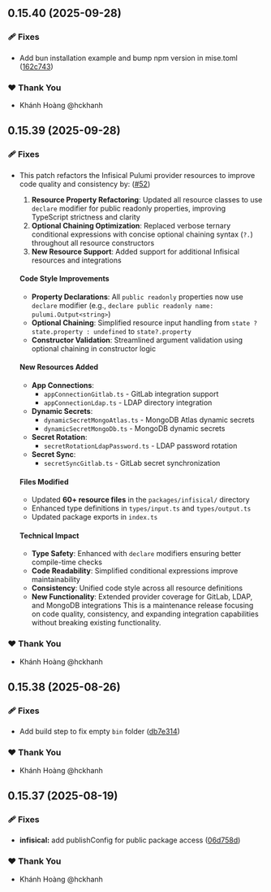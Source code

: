 ## 0.15.40 (2025-09-28)

### 🩹 Fixes

- Add bun installation example and bump npm version in mise.toml ([162c743](https://github.com/hckhanh/pulumi-any-terraform/commit/162c743))

### ❤️ Thank You

- Khánh Hoàng @hckhanh

## 0.15.39 (2025-09-28)

### 🩹 Fixes

- This patch refactors the Infisical Pulumi provider resources to improve code quality and consistency by: ([#52](https://github.com/hckhanh/pulumi-any-terraform/pull/52))

  1. **Resource Property Refactoring**: Updated all resource classes to use `declare` modifier for public readonly properties, improving TypeScript strictness and clarity
  2. **Optional Chaining Optimization**: Replaced verbose ternary conditional expressions with concise optional chaining syntax (`?.`) throughout all resource constructors
  3. **New Resource Support**: Added support for additional Infisical resources and integrations
  #### Code Style Improvements
  - **Property Declarations**: All `public readonly` properties now use `declare` modifier (e.g., `declare public readonly name: pulumi.Output<string>`)
  - **Optional Chaining**: Simplified resource input handling from `state ? state.property : undefined` to `state?.property`
  - **Constructor Validation**: Streamlined argument validation using optional chaining in constructor logic
  #### New Resources Added
  - **App Connections**:
    - `appConnectionGitlab.ts` - GitLab integration support
    - `appConnectionLdap.ts` - LDAP directory integration
  - **Dynamic Secrets**:
    - `dynamicSecretMongoAtlas.ts` - MongoDB Atlas dynamic secrets
    - `dynamicSecretMongoDb.ts` - MongoDB dynamic secrets
  - **Secret Rotation**:
    - `secretRotationLdapPassword.ts` - LDAP password rotation
  - **Secret Sync**:
    - `secretSyncGitlab.ts` - GitLab secret synchronization
  #### Files Modified
  - Updated **60+ resource files** in the `packages/infisical/` directory
  - Enhanced type definitions in `types/input.ts` and `types/output.ts`
  - Updated package exports in `index.ts`
  #### Technical Impact
  - **Type Safety**: Enhanced with `declare` modifiers ensuring better compile-time checks
  - **Code Readability**: Simplified conditional expressions improve maintainability
  - **Consistency**: Unified code style across all resource definitions
  - **New Functionality**: Extended provider coverage for GitLab, LDAP, and MongoDB integrations
  This is a maintenance release focusing on code quality, consistency, and expanding integration capabilities without breaking existing functionality.

### ❤️ Thank You

- Khánh Hoàng @hckhanh

## 0.15.38 (2025-08-26)

### 🩹 Fixes

- Add build step to fix empty `bin` folder ([db7e314](https://github.com/hckhanh/pulumi-any-terraform/commit/db7e314))

### ❤️ Thank You

- Khánh Hoàng @hckhanh

## 0.15.37 (2025-08-19)

### 🩹 Fixes

- **infisical:** add publishConfig for public package access ([06d758d](https://github.com/hckhanh/pulumi-any-terraform/commit/06d758d))

### ❤️ Thank You

- Khánh Hoàng @hckhanh
